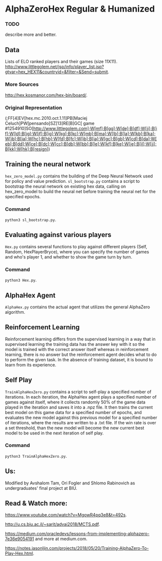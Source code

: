 # AlphaZeroHex Regular & Humanized 

### TODO
describe more and better.

## Data
Lists of ELO ranked players and their games (size 11X11).
http://www.littlegolem.net/jsp/info/player_list.jsp?gtvar=hex_HEX11&countryid=&filter=&Send=submit.

### More Sources
http://hex.kosmanor.com/hex-bin/board/.

### Original Representation
(;FF[4]EV[hex.mc.2010.oct.1.11]PB[Maciej Celuch]PW[pensando]SZ[13]RE[B]GC[ game #1254910]SO[http://www.littlegolem.com];W[mf];B[gg];W[de];B[df];W[ji];B[if];W[ld];B[jg];W[jf];B[ig];W[kg];B[kc];W[mb];B[ma];W[lb];B[la];W[kb];B[ka];W[jb];B[ja];W[hc];B[hb];W[fd];B[fc];W[ib];B[ia];W[gc];B[gb];W[cd];B[da];W[eb];B[dd];W[ce];B[dc];W[cc];B[db];W[bb];B[le];W[kf];B[ke];W[je];B[il];W[jj];B[kk];W[hk];B[resign])

## Training the neural network
`hex_zero_model.py` contains the building of the Deep Neural Network used for policy and value prediction.
`sl_bootstrap.py` contains a script to bootstrap the neural network on existing hex data, calling on hex_zero_model to build the neural net before training the neural net for the specified epochs.

### Command
`python3 sl_bootstrap.py`.

## Evaluating against various players
`Hex.py` contains several functions to play against different players (Self, Random, HexPlayerBryce), where you can specify the number of games and who's player 1, and whether to show the game turn by turn. 

### Command
`python3 Hex.py`.

## AlphaHex Agent
`AlphaHex.py` contains the actual agent that utilizes the general AlphaZero algorithm. 

## Reinforcement Learning
Reinforcement learning differs from the supervised learning in a way that in supervised learning the training data has the answer key with it so the model is trained with the correct answer itself whereas in reinforcement learning, there is no answer but the reinforcement agent decides what to do to perform the given task. In the absence of training dataset, it is bound to learn from its experience.

## Self Play
`TrainAlphaHexZero.py` contains a script to self-play a specified number of iterations. In each iteration, the AlphaHex agent plays a specified number of games against itself, where it collects randomly 50% of the game data played in the iteration and saves it into a .npz file. It then trains the current best model on this game data for a specified number of epochs, and evaluates the new model against this previous model for a specified number of iterations, where the results are written to a .txt file. If the win rate is over a set threshold, than the new model will become the new current best model to be used in the next iteration of self play.  

### Command
`python3 TrainAlphaHexZero.py`.

## Us:
Modified by Avshalom Tam, Ori Fogler and Shlomo Rabinovich as undergraduates' final project at BIU.

## Read & Watch more:
https://www.youtube.com/watch?v=MgowR4pq3e8&t=492s.

http://u.cs.biu.ac.il/~sarit/advai2018/MCTS.pdf.

https://medium.com/oracledevs/lessons-from-implementing-alphazero-7e36e9054191 and more at medium.com.

https://notes.jasonljin.com/projects/2018/05/20/Training-AlphaZero-To-Play-Hex.html.




